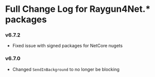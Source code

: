 # Full Change Log for Raygun4Net.* packages

### v6.7.2
- Fixed issue with signed packages for NetCore nugets

### v6.7.0
- Changed `SendInBackground` to no longer be blocking
